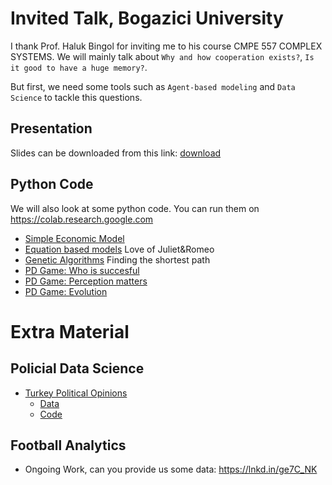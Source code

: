 # Invited Talk, Bogazici University
I thank Prof. Haluk Bingol for inviting me to his course CMPE 557 COMPLEX SYSTEMS. We will mainly talk about `Why and how cooperation exists?`, `Is it good to have a huge memory?`. 

But first, we need some tools such as `Agent-based modeling` and `Data Science` to tackle this questions.

## Presentation
Slides can be downloaded from this link: [download](https://raw.githubusercontent.com/uzay00/KaVe-Egitim/master/KarmasikSistemler/Boun%20cmpe557%20Semınar/WeAgents.pdf) 

## Python Code
We will also look at some python code. You can run them on https://colab.research.google.com

 - [Simple Economic Model](https://nbviewer.jupyter.org/github/uzay00/KaVe-Egitim/blob/master/KarmasikSistemler/Boun%20cmpe557%20Semınar/Lecture%200%20-%20Simple%20Economic%20Model.ipynb)
 - [Equation based models](https://nbviewer.jupyter.org/github/uzay00/KaVe-Egitim/blob/master/KarmasikSistemler/Boun%20cmpe557%20Semınar/Lecture%201-%20Introduction%20to%20Modeling%20with%20Python%20.ipynb)  Love of Juliet&Romeo
 - [Genetic Algorithms](https://nbviewer.jupyter.org/github/uzay00/KaVe-Egitim/blob/master/KarmasikSistemler/Boun%20cmpe557%20Semınar/Lecture%202%20-%20Genetic%20Algorithm%20Shortest%20Path%20Clean%20Code%20.ipynb)  Finding the shortest path
 - [PD Game: Who is succesful](https://nbviewer.jupyter.org/github/uzay00/KaVe-Egitim/blob/master/KarmasikSistemler/Boun%20cmpe557%20Semınar/PD%20Game%20-%20Success.ipynb)
 - [PD Game: Perception matters](https://nbviewer.jupyter.org/github/uzay00/KaVe-Egitim/blob/master/KarmasikSistemler/Boun%20cmpe557%20Semınar/PD%20Game%20-%20Perception%20Basics.ipynb)
 - [PD Game: Evolution](https://nbviewer.jupyter.org/github/uzay00/KaVe-Egitim/blob/master/KarmasikSistemler/Boun%20cmpe557%20Semınar/PD%20Game%20-%20Evolution.ipynb)
 
# Extra Material 
## Policial Data Science
 - [Turkey Political Opinions](https://nbviewer.jupyter.org/github/uzay00/KaVe-Egitim/blob/master/KarmasikSistemler/Boun%20cmpe557%20Semınar/589_UzayCetin_YunusEmre.pdf)
   - [Data](https://toolbox.google.com/datasetsearch/search?query=political%20data%20science%20turkish&docid=aTawmeyTgj449VemAAAAAA%3D%3D)
   - [Code](https://www.kaggle.com/yemregundogmus/turkey-political-opinions)

## Football Analytics
 - Ongoing Work, can you provide us some data: https://lnkd.in/ge7C_NK
